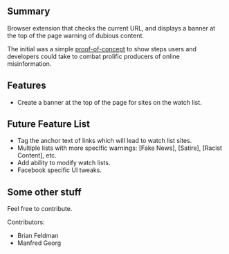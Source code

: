## Summary

Browser extension that checks the current URL, and displays a banner at the top of the page warning of dubious content.

The initial was a simple [proof-of-concept](http://nymag.com/selectall/2016/11/heres-a-browser-extension-that-will-flag-fake-news-sites.html) to show steps users and developers could take to combat prolific producers of online misinformation.

## Features

* Create a banner at the top of the page for sites on the watch list.

## Future Feature List

* Tag the anchor text of links which will lead to watch list sites.
* Multiple lists with more specific warnings: [Fake News], [Satire], [Racist Content], etc.
* Add ability to modify watch lists.
* Facebook specific UI tweaks.

## Some other stuff

Feel free to contribute.

Contributors:
* Brian Feldman
* Manfred Georg

